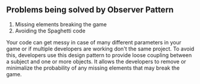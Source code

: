 ## Problems being solved by Observer Pattern

1. Missing elements breaking the game
2. Avoiding the Spaghetti code

Your code can get messy in case of many different parameters in your game or if multiple developers are working don't the same project. To avoid this, developers use this design pattern to provide loose coupling between a subject and one or more objects. It allows the developers to remove or minimalize the probability of any missing elements that may break the game.

